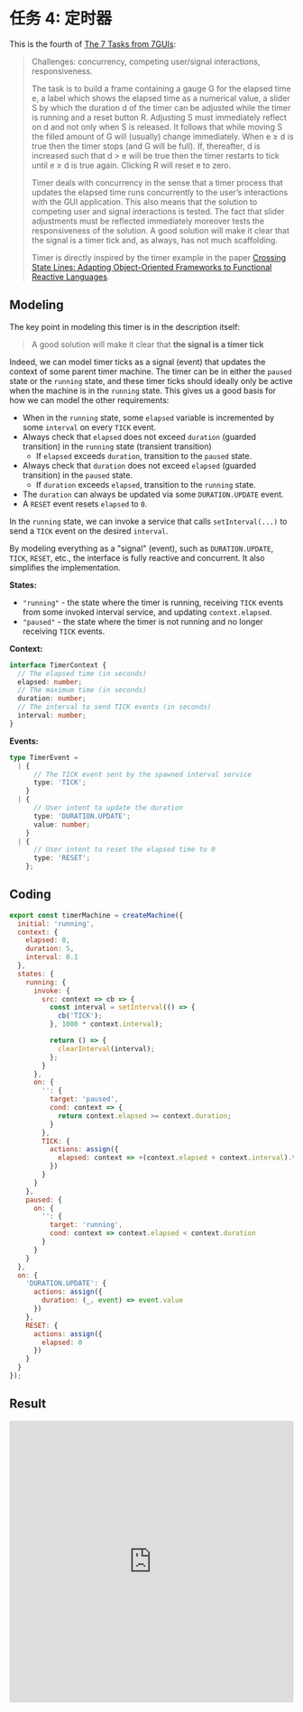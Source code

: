 # 任务 4: 定时器

This is the fourth of [The 7 Tasks from 7GUIs](https://eugenkiss.github.io/7guis/tasks#timer):

> Challenges: concurrency, competing user/signal interactions, responsiveness.
>
> The task is to build a frame containing a gauge G for the elapsed time e, a label which shows the elapsed time as a numerical value, a slider S by which the duration d of the timer can be adjusted while the timer is running and a reset button R. Adjusting S must immediately reflect on d and not only when S is released. It follows that while moving S the filled amount of G will (usually) change immediately. When e ≥ d is true then the timer stops (and G will be full). If, thereafter, d is increased such that d > e will be true then the timer restarts to tick until e ≥ d is true again. Clicking R will reset e to zero.
>
> Timer deals with concurrency in the sense that a timer process that updates the elapsed time runs concurrently to the user’s interactions with the GUI application. This also means that the solution to competing user and signal interactions is tested. The fact that slider adjustments must be reflected immediately moreover tests the responsiveness of the solution. A good solution will make it clear that the signal is a timer tick and, as always, has not much scaffolding.
>
> Timer is directly inspired by the timer example in the paper [Crossing State Lines: Adapting Object-Oriented Frameworks to Functional Reactive Languages](http://cs.brown.edu/~sk/Publications/Papers/Published/ick-adapt-oo-fwk-frp/paper.pdf).

## Modeling

The key point in modeling this timer is in the description itself:

> A good solution will make it clear that **the signal is a timer tick**

Indeed, we can model timer ticks as a signal (event) that updates the context of some parent timer machine. The timer can be in either the `paused` state or the `running` state, and these timer ticks should ideally only be active when the machine is in the `running` state. This gives us a good basis for how we can model the other requirements:

- When in the `running` state, some `elapsed` variable is incremented by some `interval` on every `TICK` event.
- Always check that `elapsed` does not exceed `duration` (guarded transition) in the `running` state (transient transition)
  - If `elapsed` exceeds `duration`, transition to the `paused` state.
- Always check that `duration` does not exceed `elapsed` (guarded transition) in the `paused` state.
  - If `duration` exceeds `elapsed`, transition to the `running` state.
- The `duration` can always be updated via some `DURATION.UPDATE` event.
- A `RESET` event resets `elapsed` to `0`.

In the `running` state, we can invoke a service that calls `setInterval(...)` to send a `TICK` event on the desired `interval`.

By modeling everything as a "signal" (event), such as `DURATION.UPDATE`, `TICK`, `RESET`, etc., the interface is fully reactive and concurrent. It also simplifies the implementation.

**States:**

- `"running"` - the state where the timer is running, receiving `TICK` events from some invoked interval service, and updating `context.elapsed`.
- `"paused"` - the state where the timer is not running and no longer receiving `TICK` events.

**Context:**

```ts
interface TimerContext {
  // The elapsed time (in seconds)
  elapsed: number;
  // The maximum time (in seconds)
  duration: number;
  // The interval to send TICK events (in seconds)
  interval: number;
}
```

**Events:**

```ts
type TimerEvent =
  | {
      // The TICK event sent by the spawned interval service
      type: 'TICK';
    }
  | {
      // User intent to update the duration
      type: 'DURATION.UPDATE';
      value: number;
    }
  | {
      // User intent to reset the elapsed time to 0
      type: 'RESET';
    };
```

## Coding

```js
export const timerMachine = createMachine({
  initial: 'running',
  context: {
    elapsed: 0,
    duration: 5,
    interval: 0.1
  },
  states: {
    running: {
      invoke: {
        src: context => cb => {
          const interval = setInterval(() => {
            cb('TICK');
          }, 1000 * context.interval);

          return () => {
            clearInterval(interval);
          };
        }
      },
      on: {
        '': {
          target: 'paused',
          cond: context => {
            return context.elapsed >= context.duration;
          }
        },
        TICK: {
          actions: assign({
            elapsed: context => +(context.elapsed + context.interval).toFixed(2)
          })
        }
      }
    },
    paused: {
      on: {
        '': {
          target: 'running',
          cond: context => context.elapsed < context.duration
        }
      }
    }
  },
  on: {
    'DURATION.UPDATE': {
      actions: assign({
        duration: (_, event) => event.value
      })
    },
    RESET: {
      actions: assign({
        elapsed: 0
      })
    }
  }
});
```

## Result

<iframe
  src="https://codesandbox.io/embed/7guis-timer-2gzst?fontsize=14&hidenavigation=1&theme=dark"
  style="width:100%; height:500px; border:0; border-radius: 4px; overflow:hidden;"
  title="7GUIs: Timer"
  allow="geolocation; microphone; camera; midi; vr; accelerometer; gyroscope; payment; ambient-light-sensor; encrypted-media; usb"
  sandbox="allow-modals allow-forms allow-popups allow-scripts allow-same-origin"
></iframe>
